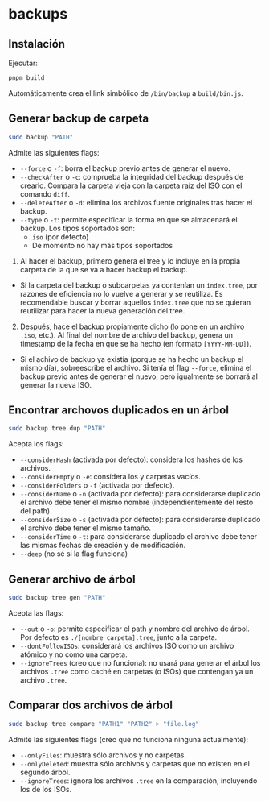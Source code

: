 # backups
## Instalación
Ejecutar:
```bash
pnpm build
```
Automáticamente crea el link simbólico de  `/bin/backup` a `build/bin.js`.
## Generar backup de carpeta
```bash
sudo backup "PATH"
```
Admite las siguientes flags:
- `--force` o `-f`: borra el backup previo antes de generar el nuevo.
- `--checkAfter` o `-c`: comprueba la integridad del backup después de crearlo. Compara la carpeta vieja con la carpeta raíz del ISO con el comando `diff`.
- `--deleteAfter` o `-d`: elimina los archivos fuente originales tras hacer el backup.
- `--type` o `-t`: permite especificar la forma en que se almacenará el backup. Los tipos soportados son:
  - `iso` (por defecto)
  - De momento no hay más tipos soportados

1. Al hacer el backup, primero genera el tree y lo incluye en la propia carpeta de la que se va a hacer backup el backup.
  - Si la carpeta del backup o subcarpetas ya contenían un `index.tree`, por razones de eficiencia no lo vuelve a generar y se reutiliza. Es recomendable buscar y borrar aquellos `index.tree` que no se quieran reutilizar para hacer la nueva generación del tree.
2. Después, hace el backup propiamente dicho (lo pone en un archivo `.iso`, etc.). Al final del nombre de archivo del backup, genera un timestamp de la fecha en que se ha hecho (en formato `[YYYY-MM-DD]`).
  - Si el achivo de backup ya existía (porque se ha hecho un backup el mismo día), sobreescribe el archivo. Si tenía el flag `--force`, elimina el backup previo antes de generar el nuevo, pero igualmente se borrará al generar la nueva ISO.

## Encontrar archovos duplicados en un árbol
```bash
sudo backup tree dup "PATH"
```

Acepta los flags:
- `--considerHash` (activada por defecto): considera los hashes de los archivos.
- `--considerEmpty` o `-e`: considera los y carpetas vacíos.
- `--considerFolders` o `-f` (activada por defecto).
- `--considerName` o `-n` (activada por defecto): para considerarse duplicado el archivo debe tener el mismo nombre (independientemente del resto del path).
- `--considerSize` o `-s` (activada por defecto): para considerarse duplicado el archivo debe tener el mismo tamaño.
- `--considerTime` o `-t`: para considerarse duplicado el archivo debe tener las mismas fechas de creación y de modificación.
- `--deep` (no sé si la flag funciona)

## Generar archivo de árbol
```bash
sudo backup tree gen "PATH"
```

Acepta las flags:
- `--out` o `-o`: permite especificar el path y nombre del archivo de árbol. Por defecto es `./[nombre carpeta].tree`, junto a la carpeta.
- `--dontFollowISOs`: considerará los archivos ISO como un archivo atómico y no como una carpeta.
- `--ignoreTrees` (creo que no funciona): no usará para generar el árbol los archivos `.tree` como caché en carpetas (o ISOs) que contengan ya un archivo `.tree`.

## Comparar dos archivos de árbol
```bash
sudo backup tree compare "PATH1" "PATH2" > "file.log"
```
Admite las siguientes flags (creo que no funciona ninguna actualmente):
- `--onlyFiles`: muestra sólo archivos y no carpetas.
- `--onlyDeleted`: muestra sólo archivos y carpetas que no existen en el segundo árbol.
- `--ignoreTrees`: ignora los archivos `.tree` en la comparación, incluyendo los de los ISOs.